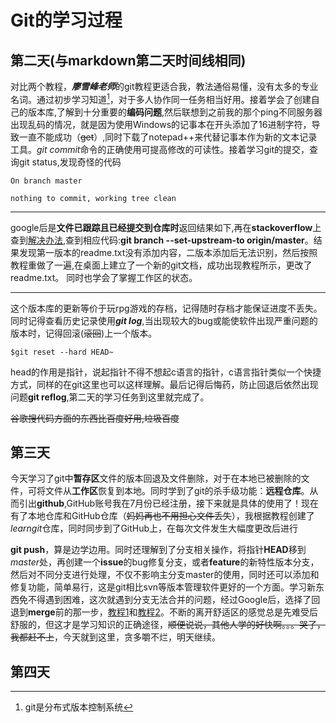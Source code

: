 # Git的学习过程

## 第二天(与markdown第二天时间线相同)

​		对比两个教程，***廖雪峰老师***的git教程更适合我，教法通俗易懂，没有太多的专业名词。通过初步学习知道[^git的概念]，对于多人协作同一任务相当好用。接着学会了创建自己的版本库,了解到十分重要的**编码问题**,然后联想到之前我的那个ping不同服务器出现乱码的情况，就是因为使用Windows的记事本在开头添加了16进制字符，导致一直不能成功（~~get~~）,同时下载了notepad++来代替记事本作为新的文本记录工具。*git commit*命令的正确使用可提高修改的可读性。接着学习git的提交，查询git status,发现奇怪的代码

```
On branch master

nothing to commit, working tree clean
```

************************

google后是**文件已跟踪且已经提交到仓库时**返回结果如下,再在**stackoverflow**上查到[解决办法](https://stackoverflow.com/questions/37269222/git-status-nothing-to-commit-working-directory-clean-however-with-changes-co),查到相应代码:**git branch --set-upstream-to origin/master**。结果发现第一版本的readme.txt没有添加内容，二版本添加后无法识别，然后按照教程重做了一遍,在桌面上建立了一个新的git文档，成功出现教程所示，更改了readme.txt。 同时也学会了掌握工作区的状态。

[^git的概念]:git是分布式版本控制系统

*******************************

​		这个版本库的更新等价于玩rpg游戏的存档，记得随时存档才能保证进度不丢失。同时记得查看历史记录使用***git log***,当出现较大的bug或能使软件出现严重问题的版本时，记得回滚(~~滚回~~)上一个版本。

```
$git reset --hard HEAD~
```

head的作用是指针，说起指针不得不想起c语言的指针，c语言指针类似一个快捷方式，同样的在git这里也可以这样理解。最后记得后悔药，防止回退后依然出现问题**git reflog**,第二天的学习任务到这里就完成了。

~~谷歌搜代码方面的东西比百度好用,垃圾百度~~



## 第三天

​		今天学习了git中**暂存区**文件的版本回退及文件删除，对于在本地已被删除的文件，可将文件从**工作区**恢复到本地。同时学到了git的杀手级功能：**远程仓库**。从而引出**github**,GitHub账号我在7月份已经注册，接下来就是具体的使用了！现在有了本地仓库和GitHub仓库（~~妈妈再也不用担心文件丢失~~），我根据教程创建了*learngit*仓库，同时同步到了GitHub上，在每次文件发生大幅度更改后进行

**git push**，算是边学边用。同时还理解到了分支相关操作，将指针**HEAD**移到*master*处，再创建一个**issue**的bug修复分支，或者**feature**的新特性版本分支，然后对不同分支进行处理，不仅不影响主分支master的使用，同时还可以添加和修复功能，简单易行，这是git相比svn等版本管理软件更好的一个方面。学习新东西免不得遇到困难，这次就遇到分支无法合并的问题，经过Google后，选择了回退到**merge**前的那一步，[教程1](https://blog.csdn.net/wenwenxiong/article/details/47813277)和[教程2](http://stackoverflow.com/questions/6006737/git-merge-errors)。不断的离开舒适区的感觉总是先难受后舒服的，但这才是学习知识的正确途径，~~顺便说说，其他人学的好快啊。。。哭了，我都赶不上~~，今天就到这里，贪多嚼不烂，明天继续。

## 第四天

